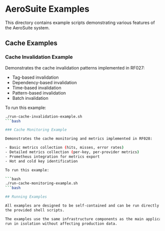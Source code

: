# AeroSuite Examples

This directory contains example scripts demonstrating various features of the AeroSuite system.

## Cache Examples

### Cache Invalidation Example

Demonstrates the cache invalidation patterns implemented in RF027:

- Tag-based invalidation
- Dependency-based invalidation
- Time-based invalidation
- Pattern-based invalidation
- Batch invalidation

To run this example:

```bash
./run-cache-invalidation-example.sh
```bash

### Cache Monitoring Example

Demonstrates the cache monitoring and metrics implemented in RF028:

- Basic metrics collection (hits, misses, error rates)
- Detailed metrics collection (per-key, per-provider metrics)
- Prometheus integration for metrics export
- Hot and cold key identification

To run this example:

```bash
./run-cache-monitoring-example.sh
```bash

## Running Examples

All examples are designed to be self-contained and can be run directly from the project root using
the provided shell scripts.

The examples use the same infrastructure components as the main application but are configured to
run in isolation without affecting production data.
